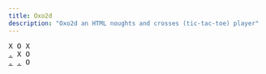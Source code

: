 ```yaml
---
title: Oxo2d 
description: "Oxo2d an HTML noughts and crosses (tic-tac-toe) player"
---
```


<pre class="oxo2d">
X O X
<a href="../2b/">.</a> X O
<a href="../3g/">.</a> <a href="../3k/">.</a> O
</pre>
